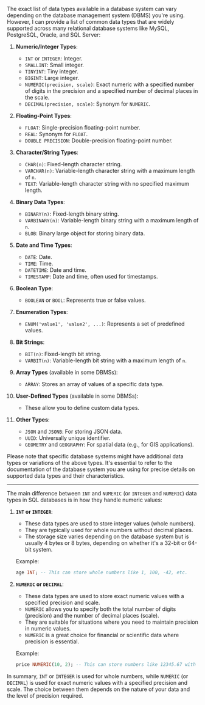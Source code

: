 The exact list of data types available in a database system can vary depending on the database management system (DBMS) you're using. However, I can provide a list of common data types that are widely supported across many relational database systems like MySQL, PostgreSQL, Oracle, and SQL Server:

1. **Numeric/Integer Types**:
   - `INT` or `INTEGER`: Integer.
   - `SMALLINT`: Small integer.
   - `TINYINT`: Tiny integer.
   - `BIGINT`: Large integer.
   - `NUMERIC(precision, scale)`: Exact numeric with a specified number of digits in the precision and a specified number of decimal places in the scale.
   - `DECIMAL(precision, scale)`: Synonym for `NUMERIC`.

2. **Floating-Point Types**:
   - `FLOAT`: Single-precision floating-point number.
   - `REAL`: Synonym for `FLOAT`.
   - `DOUBLE PRECISION`: Double-precision floating-point number.

3. **Character/String Types**:
   - `CHAR(n)`: Fixed-length character string.
   - `VARCHAR(n)`: Variable-length character string with a maximum length of `n`.
   - `TEXT`: Variable-length character string with no specified maximum length.

4. **Binary Data Types**:
   - `BINARY(n)`: Fixed-length binary string.
   - `VARBINARY(n)`: Variable-length binary string with a maximum length of `n`.
   - `BLOB`: Binary large object for storing binary data.

5. **Date and Time Types**:
   - `DATE`: Date.
   - `TIME`: Time.
   - `DATETIME`: Date and time.
   - `TIMESTAMP`: Date and time, often used for timestamps.

6. **Boolean Type**:
   - `BOOLEAN` or `BOOL`: Represents true or false values.

7. **Enumeration Types**:
   - `ENUM('value1', 'value2', ...)`: Represents a set of predefined values.

8. **Bit Strings**:
   - `BIT(n)`: Fixed-length bit string.
   - `VARBIT(n)`: Variable-length bit string with a maximum length of `n`.

9. **Array Types** (available in some DBMSs):
   - `ARRAY`: Stores an array of values of a specific data type.

10. **User-Defined Types** (available in some DBMSs):
    - These allow you to define custom data types.

11. **Other Types**:
    - `JSON` and `JSONB`: For storing JSON data.
    - `UUID`: Universally unique identifier.
    - `GEOMETRY` and `GEOGRAPHY`: For spatial data (e.g., for GIS applications).

Please note that specific database systems might have additional data types or variations of the above types. It's essential to refer to the documentation of the database system you are using for precise details on supported data types and their characteristics.

---------------------------

The main difference between `INT` and `NUMERIC` (or `INTEGER` and `NUMERIC`) data types in SQL databases is in how they handle numeric values:

1. **`INT` or `INTEGER`**:
   - These data types are used to store integer values (whole numbers).
   - They are typically used for whole numbers without decimal places.
   - The storage size varies depending on the database system but is usually 4 bytes or 8 bytes, depending on whether it's a 32-bit or 64-bit system.

   Example:
   ```sql
   age INT; -- This can store whole numbers like 1, 100, -42, etc.
   ```

2. **`NUMERIC` or `DECIMAL`**:
   - These data types are used to store exact numeric values with a specified precision and scale.
   - `NUMERIC` allows you to specify both the total number of digits (precision) and the number of decimal places (scale).
   - They are suitable for situations where you need to maintain precision in numeric values.
   - `NUMERIC` is a great choice for financial or scientific data where precision is essential.

   Example:
   ```sql
   price NUMERIC(10, 2); -- This can store numbers like 12345.67 with a precision of 10 and 2 decimal places.
   ```

In summary, `INT` or `INTEGER` is used for whole numbers, while `NUMERIC` (or `DECIMAL`) is used for exact numeric values with a specified precision and scale. The choice between them depends on the nature of your data and the level of precision required.